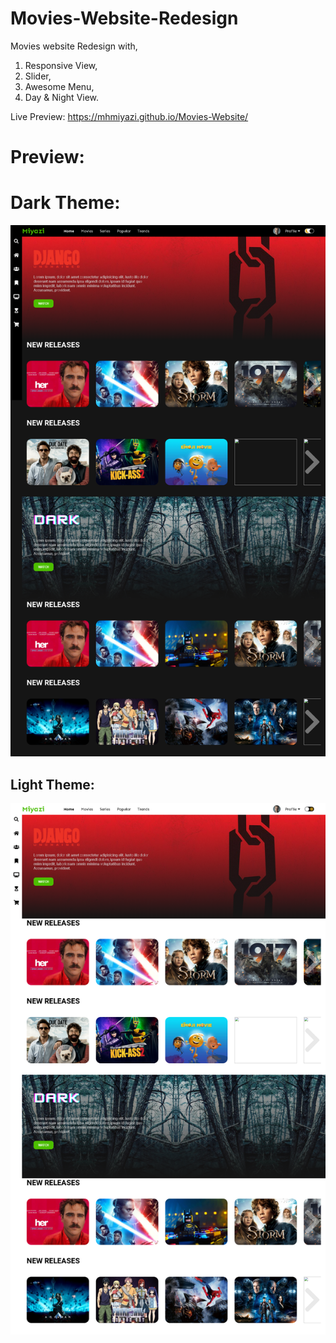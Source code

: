 # Movies-Website-Redesign
Movies website Redesign with,

1. Responsive View,
2. Slider,
3. Awesome Menu,
4. Day & Night View.

Live Preview: https://mhmiyazi.github.io/Movies-Website/
# Preview:
# Dark Theme:
<img src="img/fullView.png" alt="MH Miyazi's Design Full Preview">
<h2>Light Theme:</h2>
<img src="img/FullPreviewLightTheme.png" alt="MH Miyazi's Design Full Preview">

